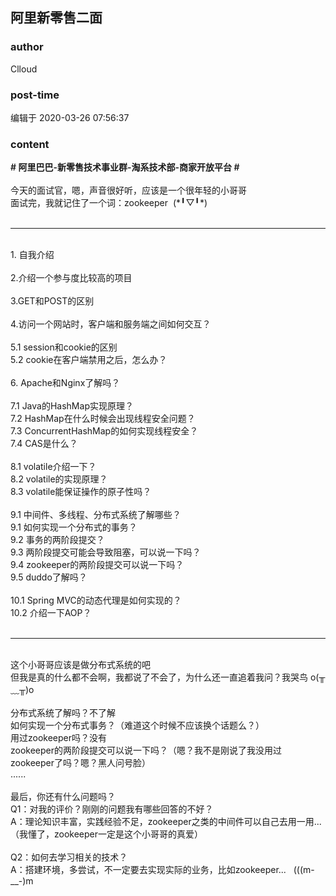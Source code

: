 ## 阿里新零售二面
### author 
Clloud
### post-time 

编辑于  2020-03-26 07:56:37
### content 
<div class="post-topic-des nc-post-content">
 <span>
  <div>
   <span style="font-weight: 600;">
    # 阿里巴巴-新零售技术事业群-淘系技术部-商家开放平台 #
   </span>
   <br/>
  </div>
  <div>
   <br/>
  </div>
  <div>
   今天的面试官，嗯，声音很好听，应该是一个很年轻的小哥哥
  </div>
  <div>
   面试完，我就记住了一个词：zookeeper  (*╹▽╹*)
  </div>
  <div>
   <br/>
  </div>
  <hr/>
  <div>
   <br/>
  </div>
  <div>
   1. 自我介绍
  </div>
  <div>
   <br/>
  </div>
  <div>
   2.介绍一个参与度比较高的项目
  </div>
  <div>
   <br/>
  </div>
  <div>
   3.GET和POST的区别
  </div>
  <div>
   <br/>
  </div>
  <div>
   4.访问一个网站时，客户端和服务端之间如何交互？
  </div>
  <div>
   <br/>
  </div>
  <div>
   5.1 session和cookie的区别
  </div>
  <div>
   5.2 cookie在客户端禁用之后，怎么办？
  </div>
  <div>
   <br/>
  </div>
  <div>
   6. Apache和Nginx了解吗？
  </div>
  <div>
   <br/>
  </div>
  <div>
   7.1 Java的HashMap实现原理？
  </div>
  <div>
   7.2 HashMap在什么时候会出现线程安全问题？
  </div>
  <div>
   7.3 ConcurrentHashMap的如何实现线程安全？
  </div>
  <div>
   7.4 CAS是什么？
  </div>
  <div>
   <br/>
  </div>
  <div>
   8.1 volatile介绍一下？
  </div>
  <div>
   8.2 volatile的实现原理？
  </div>
  <div>
   8.3 volatile能保证操作的原子性吗？
  </div>
  <div>
   <br/>
  </div>
  <div>
   9.1 中间件、多线程、分布式系统了解哪些？
  </div>
  <div>
   9.1 如何实现一个分布式的事务？
  </div>
  <div>
   9.2 事务的两阶段提交？
  </div>
  <div>
   9.3 两阶段提交可能会导致阻塞，可以说一下吗？
  </div>
  <div>
   9.4 zookeeper的两阶段提交可以说一下吗？
  </div>
  <div>
   9.5 duddo了解吗？
  </div>
  <div>
   <br/>
  </div>
  <div>
   10.1 Spring MVC的动态代理是如何实现的？
  </div>
  <div>
   10.2 介绍一下AOP？
  </div>
  <div>
   <br/>
  </div>
  <hr/>
  <div>
   <br/>
  </div>
  <div>
   这个小哥哥应该是做分布式系统的吧
  </div>
  <div>
   但我是真的什么都不会啊，我都说了不会了，为什么还一直追着我问？我哭鸟 o(╥﹏╥)o
  </div>
  <div>
   <br/>
  </div>
  <div>
   分布式系统了解吗？不了解
  </div>
  <div>
   如何实现一个分布式事务？（难道这个时候不应该换个话题么？）
  </div>
  <div>
   用过zookeeper吗？没有
  </div>
  <div>
   zookeeper的两阶段提交可以说一下吗？（嗯？我不是刚说了我没用过zookeeper了吗？嗯？黑人问号脸）
  </div>
  <div>
   ......
  </div>
  <div>
   <br/>
  </div>
  <div>
   最后，你还有什么问题吗？
  </div>
  <div>
   Q1：对我的评价？刚刚的问题我有哪些回答的不好？
  </div>
  <div>
   A：理论知识丰富，实践经验不足，zookeeper之类的中间件可以自己去用一用...（我懂了，zookeeper一定是这个小哥哥的真爱）
  </div>
  <div>
   <br/>
  </div>
  <div>
   Q2：如何去学习相关的技术？
  </div>
  <div>
   A：搭建环境，多尝试，不一定要去实现实际的业务，比如zookeeper...   (((m-__-)m
  </div>
 </span>
</div>
